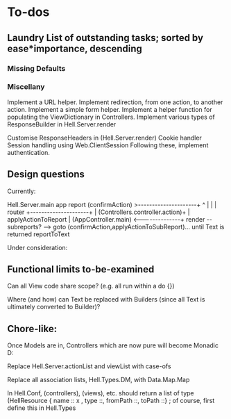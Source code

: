 # To-dos

## Laundry List of outstanding tasks; sorted by ease*importance, descending

### Missing Defaults

### Miscellany

Implement a URL helper.
Implement redirection, from one action, to another action.
Implement a simple form helper.
Implement a helper function for populating the ViewDictionary in Controllers.
Implement various types of ResponseBuilder in Hell.Server.render

Customise ResponseHeaders in (Hell.Server.render)
  Cookie handler
    Session handling using Web.ClientSession
      Following these, implement authentication.

## Design questions  

Currently:

  Hell.Server.main
    app
      report
        (confirmAction) >---------------------+
                     ^                        |
                     |                        |
          router     +---------------------+  |
            (Controllers.controller.action)+  |
        applyActionToReport                   |
          (AppController.main) <--------------+
      render -- subreports? --> goto (confirmAction,applyActionToSubReport)...
                                  until Text is returned
        reportToText

Under consideration:

## Functional limits to-be-examined

Can all View code share scope? (e.g. all run within a do {})

Where (and how) can Text be replaced with Builders (since all Text is
ultimately converted to Builder)?

## Chore-like:

Once Models are in, Controllers which are now pure will become Monadic D:

Replace Hell.Server.actionList and viewList with case-ofs

Replace all association lists, Hell.Types.DM, with Data.Map.Map

In Hell.Conf, (controllers), (views), etc. should return a list of type
(HellResource { name :: x ,  type ::, fromPath ::, toPath ::} ; of course,
first define this in Hell.Types
